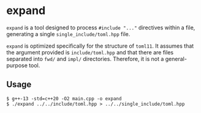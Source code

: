 # expand

`expand` is a tool designed to process `#include "..."` directives within a file, generating a single `single_include/toml.hpp` file.

`expand` is optimized specifically for the structure of `toml11`.
It assumes that the argument provided is `include/toml.hpp` and that there are files separated into `fwd/` and `impl/` directories.
Therefore, it is not a general-purpose tool.

## Usage

```console
$ g++-13 -std=c++20 -O2 main.cpp -o expand
$ ./expand ../../include/toml.hpp > ../../single_include/toml.hpp
```

